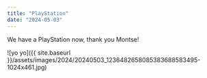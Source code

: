 ```yaml
---
title: "PlayStation"
date: "2024-05-03"
---
```


We have a PlayStation now, thank you Montse!

![yo yo]({{ site.baseurl }}/assets/images/2024/20240503_1236482658085383688583495-1024x461.jpg)
